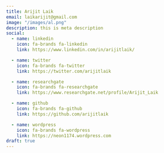```yaml
---
title: Arijit Laik
email: laikarijit@gmail.com
image: "/images/al.png"
description: this is meta description
social:
  - name: linkedin
    icon: fa-brands fa-linkedin
    link: https://www.linkedin.com/in/arijitlaik/

  - name: twitter
    icon: fa-brands fa-twitter
    link: https://twitter.com/arijitlaik

  - name: researchgate
    icon: fa-brands fa-researchgate
    link: https://www.researchgate.net/profile/Arijit_Laik

  - name: github
    icon: fa-brands fa-github
    link: https://github.com/arijitlaik

  - name: wordpress
    icon: fa-brands fa-wordpress
    link: https://neon1174.wordpress.com
draft: true
---
```

